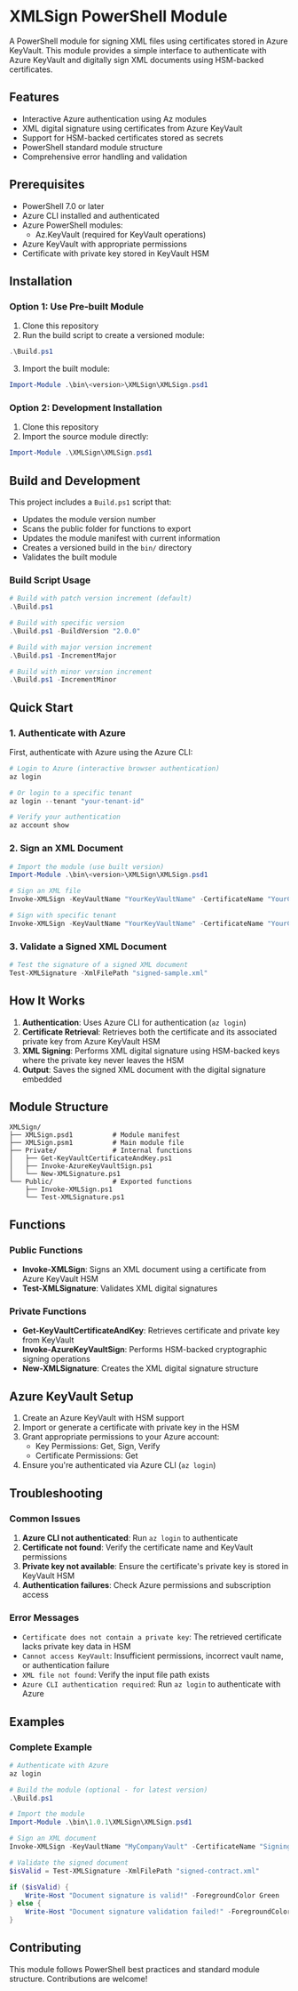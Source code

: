 # XMLSign PowerShell Module

A PowerShell module for signing XML files using certificates stored in Azure KeyVault. This module provides a simple interface to authenticate with Azure KeyVault and digitally sign XML documents using HSM-backed certificates.

## Features

- Interactive Azure authentication using Az modules
- XML digital signature using certificates from Azure KeyVault
- Support for HSM-backed certificates stored as secrets
- PowerShell standard module structure
- Comprehensive error handling and validation

## Prerequisites

- PowerShell 7.0 or later
- Azure CLI installed and authenticated
- Azure PowerShell modules:
  - Az.KeyVault (required for KeyVault operations)
- Azure KeyVault with appropriate permissions
- Certificate with private key stored in KeyVault HSM

## Installation

### Option 1: Use Pre-built Module
1. Clone this repository
2. Run the build script to create a versioned module:
```powershell
.\Build.ps1
```
3. Import the built module:
```powershell
Import-Module .\bin\<version>\XMLSign\XMLSign.psd1
```

### Option 2: Development Installation
1. Clone this repository
2. Import the source module directly:
```powershell
Import-Module .\XMLSign\XMLSign.psd1
```

## Build and Development

This project includes a `Build.ps1` script that:
- Updates the module version number
- Scans the public folder for functions to export
- Updates the module manifest with current information
- Creates a versioned build in the `bin/` directory
- Validates the built module

### Build Script Usage
```powershell
# Build with patch version increment (default)
.\Build.ps1

# Build with specific version
.\Build.ps1 -BuildVersion "2.0.0"

# Build with major version increment
.\Build.ps1 -IncrementMajor

# Build with minor version increment
.\Build.ps1 -IncrementMinor
```

## Quick Start

### 1. Authenticate with Azure
First, authenticate with Azure using the Azure CLI:
```powershell
# Login to Azure (interactive browser authentication)
az login

# Or login to a specific tenant
az login --tenant "your-tenant-id"

# Verify your authentication
az account show
```

### 2. Sign an XML Document
```powershell
# Import the module (use built version)
Import-Module .\bin\<version>\XMLSign\XMLSign.psd1

# Sign an XML file
Invoke-XMLSign -KeyVaultName "YourKeyVaultName" -CertificateName "YourCertificateName" -XmlFileToSign "sample.xml" -XmlFileToSave "signed-sample.xml"

# Sign with specific tenant
Invoke-XMLSign -KeyVaultName "YourKeyVaultName" -CertificateName "YourCertificateName" -XmlFileToSign "sample.xml" -XmlFileToSave "signed-sample.xml" -TenantId "your-tenant-id"
```

### 3. Validate a Signed XML Document
```powershell
# Test the signature of a signed XML document
Test-XMLSignature -XmlFilePath "signed-sample.xml"
```

## How It Works

1. **Authentication**: Uses Azure CLI for authentication (`az login`)
2. **Certificate Retrieval**: Retrieves both the certificate and its associated private key from Azure KeyVault HSM
3. **XML Signing**: Performs XML digital signature using HSM-backed keys where the private key never leaves the HSM
4. **Output**: Saves the signed XML document with the digital signature embedded

## Module Structure

```
XMLSign/
├── XMLSign.psd1          # Module manifest
├── XMLSign.psm1          # Main module file
├── Private/              # Internal functions
│   ├── Get-KeyVaultCertificateAndKey.ps1
│   ├── Invoke-AzureKeyVaultSign.ps1
│   └── New-XMLSignature.ps1
└── Public/               # Exported functions
    ├── Invoke-XMLSign.ps1
    └── Test-XMLSignature.ps1
```

## Functions

### Public Functions

- **Invoke-XMLSign**: Signs an XML document using a certificate from Azure KeyVault HSM
- **Test-XMLSignature**: Validates XML digital signatures

### Private Functions

- **Get-KeyVaultCertificateAndKey**: Retrieves certificate and private key from KeyVault
- **Invoke-AzureKeyVaultSign**: Performs HSM-backed cryptographic signing operations
- **New-XMLSignature**: Creates the XML digital signature structure

## Azure KeyVault Setup

1. Create an Azure KeyVault with HSM support
2. Import or generate a certificate with private key in the HSM
3. Grant appropriate permissions to your Azure account:
   - Key Permissions: Get, Sign, Verify
   - Certificate Permissions: Get
4. Ensure you're authenticated via Azure CLI (`az login`)

## Troubleshooting

### Common Issues

1. **Azure CLI not authenticated**: Run `az login` to authenticate
2. **Certificate not found**: Verify the certificate name and KeyVault permissions
3. **Private key not available**: Ensure the certificate's private key is stored in KeyVault HSM
4. **Authentication failures**: Check Azure permissions and subscription access

### Error Messages

- `Certificate does not contain a private key`: The retrieved certificate lacks private key data in HSM
- `Cannot access KeyVault`: Insufficient permissions, incorrect vault name, or authentication failure
- `XML file not found`: Verify the input file path exists
- `Azure CLI authentication required`: Run `az login` to authenticate with Azure

## Examples

### Complete Example
```powershell
# Authenticate with Azure
az login

# Build the module (optional - for latest version)
.\Build.ps1

# Import the module
Import-Module .\bin\1.0.1\XMLSign\XMLSign.psd1

# Sign an XML document
Invoke-XMLSign -KeyVaultName "MyCompanyVault" -CertificateName "SigningCert2024" -XmlFileToSign "contract.xml" -XmlFileToSave "signed-contract.xml"

# Validate the signed document
$isValid = Test-XMLSignature -XmlFilePath "signed-contract.xml"

if ($isValid) {
    Write-Host "Document signature is valid!" -ForegroundColor Green
} else {
    Write-Host "Document signature validation failed!" -ForegroundColor Red
}
```

## Contributing

This module follows PowerShell best practices and standard module structure. Contributions are welcome!
